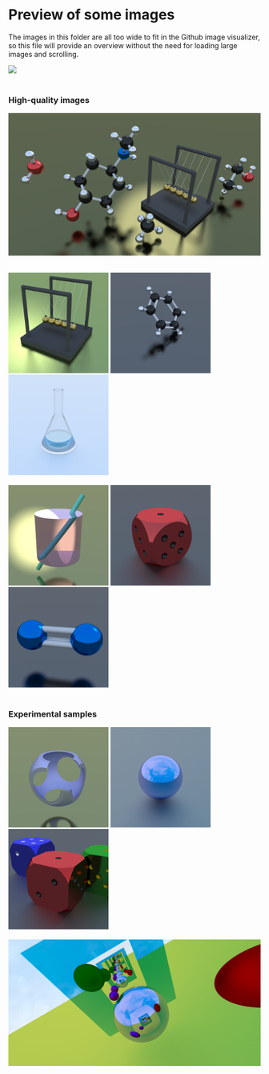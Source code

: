 # Preview of some images

The images in this folder are all too wide to fit in the Github image visualizer, so this file will provide an overview without the need for loading large images and scrolling.

<img src="cradle.gif" width="600"/>
<br><br>

### High-quality images

<img src="wallpaper-al.png" width="600"/>
<br><br>

<img src="cradle.png" width="200"/> <img src="benzene.png" width="200"/> <img src="erlenmeyer.png" width="200"/>
<br><br>
<img src="glass.png" width="200"/> <img src="die.png" width="200"/> <img src="dinitrogen.png" width="200"/>
<br><br>

### Experimental samples

<img src="carving.png" width="200"/> <img src="sky.png" width="200"/> <img src="dice.png" width="200"/>
<br><br>
<img src="mirrors.png" width="600"/>

